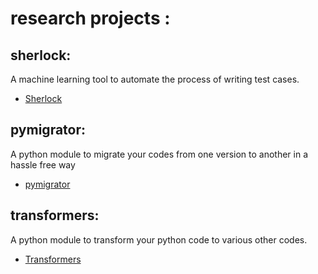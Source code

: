 # research projects :

## sherlock:
   A machine learning tool to automate the process of writing test cases.
   - [Sherlock](https://github.com/codyowl/sherlock)

## pymigrator:
   A python module to migrate your codes from one version to another in a hassle free way 
   - [pymigrator](https://github.com/codyowl/pymigrator)

## transformers:
   A python module to transform your python code to various other codes. 
   - [Transformers](https://github.com/codyowl/Transformers)      

